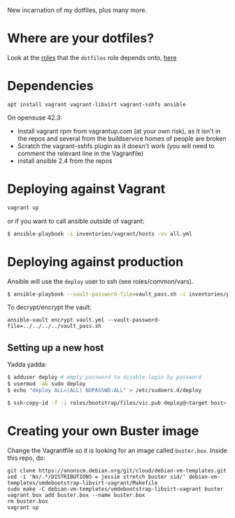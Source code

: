New incarnation of my dotfiles, plus many more.

# Where are your dotfiles? #

Look at the [roles][roles] that the `dotfiles` role depends onto, [here][dotfiles]

[roles]: https://github.com/viccuad/ansible-configs/tree/master/roles
[dotfiles]: https://github.com/viccuad/ansible-configs/blob/master/roles/dotfiles/meta/main.yml


# Dependencies #

```
apt install vagrant vagrant-libvirt vagrant-sshfs ansible
```

On opensuse 42.3:
- Install vagrant rpm from vagrantup.com (at your own risk), as it isn't in the
  repos and several from the buildservice homes of people are broken
- Scratch the vagrant-sshfs plugin as it doesn't work (you will need
  to comment the relevant line in the Vagranfile)
- install ansible 2.4 from the repos


# Deploying against Vagrant #

```bash
vagrant up
```

or if you want to call ansible outside of vagrant:

```bash
$ ansible-playbook -i inventories/vagrant/hosts -vv all.yml
```


# Deploying against production #

Ansible will use the `deploy` user to ssh (see roles/common/vars).

```bash
$ ansible-playbook --vault-password-file=vault_pass.sh -i inventories/production/hosts all.yml --check
```

To decrypt/encrypt the vault:
```
ansible-vault encrypt vault.yml --vault-password-file=../../../../vault_pass.sh
```


## Setting up a new host ##

Yadda yadda:

```bash
$ adduser deploy # empty password to disable login by password
$ usermod -aG sudo deploy
$ echo "deploy ALL=(ALL) NOPASSWD:ALL" > /etc/sudoers.d/deploy
```

``` bash
$ ssh-copy-id -f -i roles/bootstrap/files/vic.pub deploy@<target host>
```


# Creating your own Buster image #

Change the Vagrantfile so it is looking for an image called `buster.box`.
Inside this repo, do:

```
git clone https://anonscm.debian.org/git/cloud/debian-vm-templates.git
sed -i 'Ns/.*/DISTRIBUTIONS = jessie stretch buster sid/' debian-vm-templates/vmdebootstrap-libvirt-vagrant/Makefile
sudo make -C debian-vm-templates/vmdebootstrap-libvirt-vagrant buster
vagrant box add buster.box --name buster.box
rm buster.box
vagrant up
```
